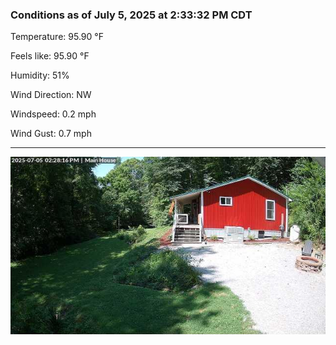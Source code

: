 ### Conditions as of July 5, 2025 at 2:33:32 PM CDT 

Temperature: 95.90 &deg;F

Feels like: 95.90 &deg;F

Humidity: 51%

Wind Direction: NW

Windspeed: 0.2 mph

Wind Gust: 0.7 mph

---

<img src="./images/latest.jpeg"/>

